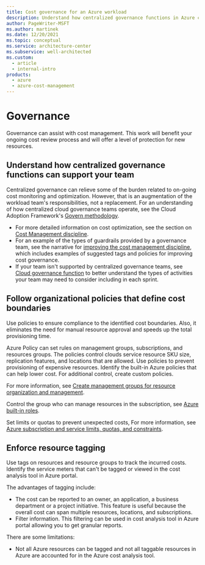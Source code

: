 ```yaml
---
title: Cost governance for an Azure workload
description: Understand how centralized governance functions in Azure can support your team with cost management. Follow organizational policies that define cost boundaries.
author: PageWriter-MSFT
ms.author: martinek
ms.date: 12/20/2021
ms.topic: conceptual
ms.service: architecture-center
ms.subservice: well-architected
ms.custom:
  - article
  - internal-intro
products:
  - azure
  - azure-cost-management
---
```


# Governance
Governance can assist with cost management. This work will benefit your ongoing cost review process and will offer a level of protection for new resources.

## Understand how centralized governance functions can support your team

Centralized governance can relieve some of the burden related to on-going cost monitoring and optimization. However, that is an augmentation of the workload team's responsibilities, not a replacement. For an understanding of how centralized cloud governance teams operate, see the Cloud Adoption Framework's [Govern methodology](/azure/cloud-adoption-framework/govern/methodology).

- For more detailed information on cost optimization, see the section on [Cost Management discipline](/azure/cloud-adoption-framework/govern/cost-management/).
- For an example of the types of guardrails provided by a governance team, see the narrative for [improving the cost management discipline](/azure/cloud-adoption-framework/govern/cost-management/discipline-improvement), which includes examples of suggested tags and policies for improving cost governance.
- If your team isn't supported by centralized governance teams, see [Cloud governance function](/azure/cloud-adoption-framework/organize/cloud-governance) to better understand the types of activities your team may need to consider including in each sprint.

## Follow organizational policies that define cost boundaries

Use policies to ensure compliance to the identified cost boundaries. Also, it eliminates the need for manual resource approval and speeds up the total provisioning time.

Azure Policy can set rules on management groups, subscriptions, and resources groups. The policies control clouds service resource SKU size, replication features, and locations that are allowed. Use policies to prevent provisioning of expensive resources. Identify the built-in Azure policies that can help lower cost. For additional control, create custom policies.

For more information, see [Create management groups for resource organization and management](/azure/governance/management-groups/create).

Control the group who can manage resources in the subscription, see [Azure built-in roles](/azure/role-based-access-control/built-in-roles).

Set limits or quotas to prevent unexpected costs, For more information, see [Azure subscription and service limits, quotas, and constraints](/azure/azure-resource-manager/management/azure-subscription-service-limits).

## Enforce resource tagging
Use tags on resources and resource groups to track the incurred costs. Identify the service meters that can't be tagged or viewed in the cost analysis tool in Azure portal.

The advantages of tagging include:
- The cost can be reported to an owner, an application, a business department or a project initiative. This feature is useful because the overall cost can span multiple resources, locations, and subscriptions.
- Filter information. This filtering can be used in cost analysis tool in Azure portal allowing you to get granular reports.

There are some limitations:
- Not all Azure resources can be tagged and not all taggable resources in Azure are accounted for in the Azure cost analysis tool.
